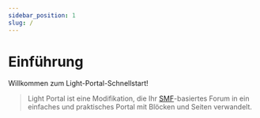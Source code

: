 ```yaml
---
sidebar_position: 1
slug: /
---
```


# Einführung

Willkommen zum Light-Portal-Schnellstart!

> Light Portal ist eine Modifikation, die Ihr [SMF](https://www.simplemachines.org)-basiertes Forum in ein einfaches und praktisches Portal mit Blöcken und Seiten verwandelt.
